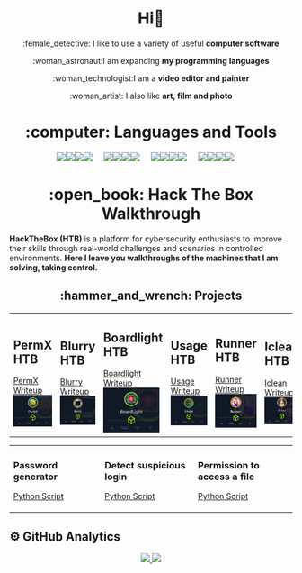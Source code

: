<h1 align="center">Hi👋</h1>

<div align="center">
  <p>:female_detective: I like to use a variety of useful <strong>computer software</strong></p>
  <p>:woman_astronaut:I am expanding <strong> my programming languages</strong></p>
  <p>:woman_technologist:I am a <strong>video editor and painter</strong></p>
  <p>:woman_artist:  I also like <strong>art, film and photo</strong></p>
 
  
</div>

<div align="center">
  <h1> :computer: Languages and Tools</h1>
  <div class="languages-tools">
    <div style="display: flex; flex-wrap: wrap; justify-content: center;">
      <div style="display: flex; flex-wrap: wrap; margin-right: 20px;">
        <code><img height="20" src="https://cdn.jsdelivr.net/npm/simple-icons@3.12.2/icons/python.svg"></code>
        <code><img height="20" src="https://cdn.jsdelivr.net/npm/simple-icons@3.12.2/icons/mariadb.svg"></code>
        <code><img height="20" src="https://cdn.jsdelivr.net/npm/simple-icons@3.12.2/icons/mysql.svg"></code>
        <code><img height="20" src="https://cdn.jsdelivr.net/npm/simple-icons@3.12.2/icons/virtualbox.svg"></code>
      </div>
      <div style="display: flex; flex-wrap: wrap; margin-right: 20px;">
        <code><img height="20" src="https://cdn.jsdelivr.net/npm/simple-icons@3.12.2/icons/ubuntu.svg"></code>
        <code><img height="20" src="https://cdn.jsdelivr.net/npm/simple-icons@3.12.2/icons/windows.svg"></code>
        <code><img height="20" src="https://cdn.jsdelivr.net/npm/simple-icons@3.12.2/icons/linux.svg"></code>
        <code><img height="20" src="https://cdn.jsdelivr.net/npm/simple-icons@3.12.2/icons/splunk.svg"></code>
      </div>
      <div style="display: flex; flex-wrap: wrap; margin-right: 20px;">
        <code><img height="20" src="https://cdn.jsdelivr.net/npm/simple-icons@3.12.2/icons/adobeaftereffects.svg"></code>
        <code><img height="20" src="https://cdn.jsdelivr.net/npm/simple-icons@3.12.2/icons/adobepremierepro.svg"></code>
        <code><img height="20" src="https://cdn.jsdelivr.net/npm/simple-icons@3.12.2/icons/obsstudio.svg"></code>
        <code><img height="20" src="https://cdn.jsdelivr.net/npm/simple-icons@3.12.2/icons/blender.svg"></code>
      </div>
      <div style="display: flex; flex-wrap: wrap; margin-right: 20px;">
        <code><img height="20" src="https://cdn.jsdelivr.net/npm/simple-icons@3.12.2/icons/adobephotoshop.svg"></code>
        <code><img height="20" src="https://cdn.jsdelivr.net/npm/simple-icons@3.12.2/icons/pycharm.svg"></code>
        <code><img height="20" src="https://cdn.jsdelivr.net/npm/simple-icons@3.12.2/icons/powershell.svg"></code>
        <code><img height="20" src="https://cdn.jsdelivr.net/npm/simple-icons@3.12.2/icons/visualstudio.svg"></code>
      </div>
    </div>
  </div>
</div>


 <h1 align="center">:open_book: Hack The Box Walkthrough</h1>
<p><strong> HackTheBox (HTB)</strong> is a platform for cybersecurity enthusiasts to improve their skills through real-world challenges and scenarios in controlled environments. 
<strong>Here I leave you walkthroughs of the machines that I am solving, taking control.</strong></p>

<table>
  <tr>
    <td>
      <h2>PermX HTB</h2>
      <a href="https://github.com/Milamagof/PermX-HTB-writeup.git">PermX Writeup</a>
      <br>
      <img src="https://github.com/Milamagof/PermX-HTB-writeup/blob/55f78e8c96330afac44a36cac2037a9cd517605f/permx1.png" alt="PermX" width="100" height="auto">
    </td>
    <td>
      <h2>Blurry HTB</h2>
      <a href="https://github.com/Milamagof/Blurry-writeup-HTB.git">Blurry Writeup</a>
      <br>
      <img src="https://github.com/Milamagof/Blurry-writeup-HTB/blob/4f20720948fcb96bc7776928d1f26bd07590a996/1_xBmQl2Q9KTV7MEK6Gm2ZaQ.png" alt="Blurry" width="100" height="auto">
    </td>
    <td>
      <h2>Boardlight HTB</h2>
      <a href="https://github.com/Milamagof/boardlight-walkthrough/blob/5a45502f2fea42834426da0d5e049b3f89f08f35/README.md">Boardlight Writeup</a>
      <br>
      <img src="https://github.com/Milamagof/boardlight-walkthrough/blob/a6675205864c5c8b795e2d6fa102534e24bb8ed6/1_jS0emRR7ea70neXfwWA_9Q.png" alt="Boardlight" width="100" height="auto">
    </td>
    <td>
      <h2>Usage HTB</h2>
      <a href="https://github.com/Milamagof/Usage-HTB-Writeup/blob/ed3cc0fd71f79934a124e8afcd0d0eef3cf4e83b/Usage%20Writeup.pdf">Usage Writeup</a>
      <br>
      <img src="https://github.com/Milamagof/Usage-HTB-Writeup/blob/ed3cc0fd71f79934a124e8afcd0d0eef3cf4e83b/usage.png" alt="Usage" width="100" height="auto">
    </td>
    <td>
      <h2>Runner HTB</h2>
      <a href="https://github.com/Milamagof/runner.htb/blob/4d556f47c0a2b13f40fdec90ad3a2b14cfc0bd84/Runner%20Writeup%20HTB.pdf">Runner Writeup</a>
      <br>
      <img src="https://github.com/Milamagof/runner.htb/blob/4d556f47c0a2b13f40fdec90ad3a2b14cfc0bd84/runner.png" alt="Runner" width="100" height="auto">
    </td>
    <td>
      <h2>Iclean HTB</h2>
      <a href="https://github.com/Milamagof/Iclean-HTB-walkthrough/blob/dbb393241fcd73c9cbb0e25c02e90eed421c8f16/Iclean%20Writeup%20HTB.pdf"> Iclean Writeup</a>
      <br>
      <img src="https://github.com/Milamagof/Iclean-HTB-walkthrough/blob/16363568b4c31876355bcb61239af6c53e2281c8/i.jpg" alt="Iclean" width="100" height="auto">
    </td>
  </tr>
  <tr>


<div align="center">
  <h2>:hammer_and_wrench: Projects</h2>
  <table>
    <tr>
      <td>
        <h3> Password generator</h3>
        <a href="https://github.com/Milamagof/generador-contrasenas/blob/b151645965eee4388ae234f30bbdf9f13c74ad35/Generador%20de%20contrase%C3%B1as.py">Python Script</a>
        <br>
        <img src=" " alt="" width="200">
      </td>
      <td>
        <h3>Detect suspicious login </h3>
        <a href="https://github.com/Milamagof/algoritmo-detectar-inicio-sesion-sospechoso/blob/18654956f244d7ffd11b4ecababa60690e4fe9bd/Algoritmo%20detectar%20inicio%20sesion%20sospechoso.py">Python Script</a>
        <br>
        <img src=" " alt="" width="200">
      </td>
      <td>
        <h3>Permission to access a file </h3>
        <a href="https://github.com/Milamagof/Permiso-para-acceder-a-un-archivo/blob/10dda9a30dd1bb3881417adaff47df4bc8d85e62/Permiso%20para%20acceder%20a%20un%20archivo.py">Python Script </a>
        <br>
        <img src=" " alt="" width="200">
      </td>
    </tr>
    <tr>
  </table>
</div>

<h2>⚙️ GitHub Analytics</h2>
<p align="center">
  <a href="https://github.com/MilaMagof">
    <img height="180em" src="https://github-readme-stats-eight-theta.vercel.app/api?username=MilaMagof&show_icons=true&theme=algolia&include_all_commits=true&count_private=true"/>
    <img height="180em" src="https://github-readme-stats-eight-theta.vercel.app/api/top-langs/?username=MilaMagof&layout=compact&langs_count=8&theme=algolia"/>
  </a>
</p>

</body>
</html>

